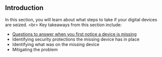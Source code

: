 
## Introduction

In this section, you will learn about what steps to take if your digital devices are seized.
&lt;br&gt;
Key takeaways from this section include:
- [Questions to answer when you first notice a device is missing](/en/topics/practice-1-emergencies/3-seized-devices/3.1-learn.md)
- Identifying security protections the missing device has in place
- Identifying what was on the missing device
- Mitigating the problem
